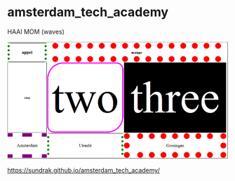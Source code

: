 # amsterdam_tech_academy

HAAI MOM (waves)

![preview2](/screenshot.PNG)

https://sundrak.github.io/amsterdam_tech_academy/
